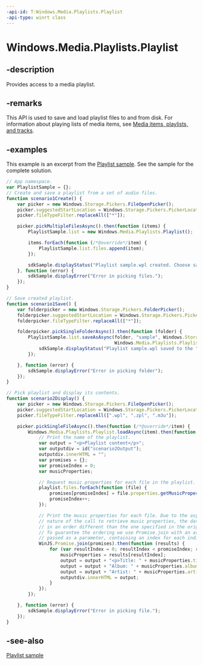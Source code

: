 ```yaml
---
-api-id: T:Windows.Media.Playlists.Playlist
-api-type: winrt class
---
```


<!-- Class syntax.
public class Playlist : Windows.Media.Playlists.IPlaylist
-->

# Windows.Media.Playlists.Playlist

## -description
Provides access to a media playlist.

## -remarks
This API is used to save and load playlist files to and from disk. For information about playing lists of media items, see [Media items, playlists, and tracks](https://docs.microsoft.com/windows/uwp/audio-video-camera/media-playback-with-mediasource).

## -examples
This example is an excerpt from the [Playlist sample](https://github.com/microsoft/Windows-universal-samples/tree/master/Samples/Playlists). See the sample for the complete solution.

```javascript
// App namespace.
var PlaylistSample = {};
// Create and save a playlist from a set of audio files.
function scenario1Create() {
    var picker = new Windows.Storage.Pickers.FileOpenPicker();
    picker.suggestedStartLocation = Windows.Storage.Pickers.PickerLocationId.musicLibrary;
    picker.fileTypeFilter.replaceAll(["*"]);

    picker.pickMultipleFilesAsync().then(function (items) {
        PlaylistSample.list = new Windows.Media.Playlists.Playlist();

        items.forEach(function (/*@override*/item) { 
            PlaylistSample.list.files.append(item);
        });

        sdkSample.displayStatus("Playlist sample.wpl created. Choose save location.");
    }, function (error) {
        sdkSample.displayError("Error in picking files.");
    });
}

// Save created playlist.
function scenario1Save() {
    var folderpicker = new Windows.Storage.Pickers.FolderPicker();
    folderpicker.suggestedStartLocation = Windows.Storage.Pickers.PickerLocationId.musicLibrary;
    folderpicker.fileTypeFilter.replaceAll(["*"]);

    folderpicker.pickSingleFolderAsync().then(function (folder) {
        PlaylistSample.list.saveAsAsync(folder, "sample", Windows.Storage.NameCollisionOption.replaceExisting,
                                        Windows.Media.Playlists.PlaylistFormat.windowsMedia).then(function (file) {
            sdkSample.displayStatus("Playlist sample.wpl saved to the " + folder.name + " folder.");
        });

    }, function (error) {
        sdkSample.displayError("Error in picking folder");
    });
}

// Pick playlist and display its contents.
function scenario2Display() {
    var picker = new Windows.Storage.Pickers.FileOpenPicker();
    picker.suggestedStartLocation = Windows.Storage.Pickers.PickerLocationId.musicLibrary;
    picker.fileTypeFilter.replaceAll([".wpl", ".zpl", ".m3u"]);

    picker.pickSingleFileAsync().then(function (/*@override*/item) {
        Windows.Media.Playlists.Playlist.loadAsync(item).then(function (playlist) {
            // Print the name of the playlist.
            var output = "<p>Playlist content</p>";
            var outputdiv = id("scenario2Output");
            outputdiv.innerHTML = "";
            var promises = {};
            var promiseIndex = 0;
            var musicProperties;

            // Request music properties for each file in the playlist.
            playlist.files.forEach(function (file) {
                promises[promiseIndex] = file.properties.getMusicPropertiesAsync();
                promiseIndex++;
            });

            // Print the music properties for each file. Due to the asynchronous
            // nature of the call to retrieve music properties, the data may appear
            // in an order different than the one specified in the original playlist.
            // To guarantee the ordering we use Promise.join with an associative array
            // passed as a parameter, containing an index for each individual promise.
            WinJS.Promise.join(promises).then(function (results) {
                for (var resultIndex = 0; resultIndex < promiseIndex; resultIndex++) {
                    musicProperties = results[resultIndex];
                    output = output + "<p>Title: " + musicProperties.title + "<br/>";
                    output = output + "Album: " + musicProperties.album + "<br/>";
                    output = output + "Artist: " + musicProperties.artist + "</p>";
                    outputdiv.innerHTML = output;
                }
            });
        });

    }, function (error) {
        sdkSample.displayError("Error in picking file.");
    });
}
```



## -see-also
[Playlist sample](https://github.com/microsoft/Windows-universal-samples/tree/master/Samples/Playlists)
